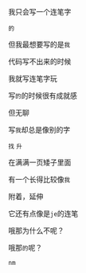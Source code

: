 我只会写一个连笔字

`的`

但我最想要写的是`我`

代码写不出来的时候

我就写连笔字玩

写`的`的时候很有成就感

但无聊

写`我`却总是像别的字

`找` `升`

在满满一页矮子里面

有一个长得比较像`我`

附着，延伸

它还有点像是`je`的连笔

哦那为什么不呢？

哦那`的`呢？

`nm`